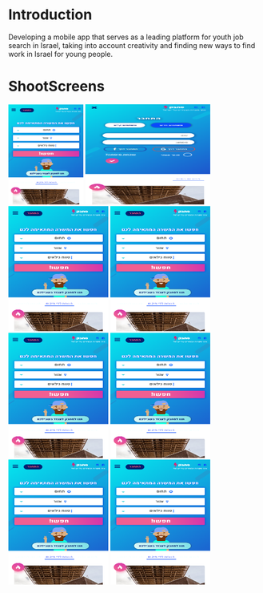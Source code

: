 # Introduction
Developing a mobile app that serves as a leading platform for youth job search in Israel, taking into account creativity and finding new ways to find work in Israel for young people.


# ShootScreens

<img width="150" height="200" src="https://github.com/rashaSheheibar/sahbak/blob/master/Images/image1.png?raw=true" />
<img width="250" height="200" src="https://github.com/rashaSheheibar/sahbak/blob/master/Images/image2.png?raw=true" />
<img width="200" height="250" src="https://github.com/rashaSheheibar/sahbak/blob/master/Images/image1.png?raw=true" />
<img width="200" height="250" src="https://github.com/rashaSheheibar/sahbak/blob/master/Images/image1.png?raw=true" />
<img width="200" height="250" src="https://github.com/rashaSheheibar/sahbak/blob/master/Images/image1.png?raw=true" />
<img width="200" height="250" src="https://github.com/rashaSheheibar/sahbak/blob/master/Images/image1.png?raw=true" />
<img width="200" height="250" src="https://github.com/rashaSheheibar/sahbak/blob/master/Images/image1.png?raw=true" />
<img width="200" height="250" src="https://github.com/rashaSheheibar/sahbak/blob/master/Images/image1.png?raw=true" />
